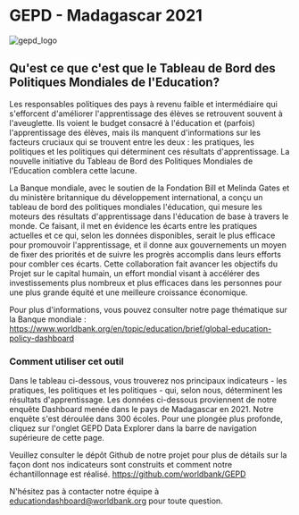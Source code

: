 # GEPD - Madagascar 2021

![gepd_logo](gepd_logo.png)

## Qu'est ce que c'est que le Tableau de Bord des Politiques Mondiales de l'Education?
<!-- MDTOC maxdepth:6 firsth1:1 numbering:0 flatten:0 bullets:1 updateOnSave:1 -->



<!-- /MDTOC -->

Les responsables politiques des pays à revenu faible et intermédiaire qui s'efforcent d'améliorer l'apprentissage des élèves se retrouvent souvent à l'aveuglette. Ils voient le budget consacré à l'éducation et (parfois) l'apprentissage des élèves, mais ils manquent d'informations sur les facteurs cruciaux qui se trouvent entre les deux : les pratiques, les politiques et les politiques qui déterminent ces résultats d'apprentissage. La nouvelle initiative du Tableau de Bord des Politiques Mondiales de l'Education comblera cette lacune.

La Banque mondiale, avec le soutien de la Fondation Bill et Melinda Gates et du ministère britannique du développement international, a conçu un tableau de bord des politiques mondiales l'éducation, qui mesure les moteurs des résultats d'apprentissage dans l'éducation de base à travers le monde. Ce faisant, il met en évidence les écarts entre les pratiques actuelles et ce qui, selon les données disponibles, serait le plus efficace pour promouvoir l'apprentissage, et il donne aux gouvernements un moyen de fixer des priorités et de suivre les progrès accomplis dans leurs efforts pour combler ces écarts. Cette collaboration fait avancer les objectifs du Projet sur le capital humain, un effort mondial visant à accélérer des investissements plus nombreux et plus efficaces dans les personnes pour une plus grande équité et une meilleure croissance économique.

Pour plus d'informations, vous pouvez consulter notre page thématique sur la Banque mondiale :
https://www.worldbank.org/en/topic/education/brief/global-education-policy-dashboard

### Comment utiliser cet outil
Dans le tableau ci-dessous, vous trouverez nos principaux indicateurs - les pratiques, les politiques et les politiques - qui, selon nous, déterminent les résultats d'apprentissage.  Les données ci-dessous proviennent de notre enquête Dashboard menée dans le pays de Madagascar en 2021. Notre enquête s'est déroulée dans 300 écoles. Pour une plongée plus profonde, cliquez sur l'onglet GEPD Data Explorer dans la barre de navigation supérieure de cette page.

Veuillez consulter le dépôt Github de notre projet pour plus de détails sur la façon dont nos indicateurs sont construits et comment notre échantillonnage est réalisé. https://github.com/worldbank/GEPD

N'hésitez pas à contacter notre équipe à educationdashboard@worldbank.org pour toute question.